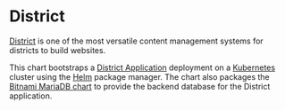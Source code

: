 # District

[District](https://s3waas.gov.in/) is one of the most versatile content management systems for districts to build websites.

This chart bootstraps a [District Application](http://10.247.39.18/s3waas/application) deployment on a [Kubernetes](http://kubernetes.io) cluster using the [Helm](https://helm.sh) package manager. The chart also packages the [Bitnami MariaDB chart](https://github.com/kubernetes/charts/tree/master/stable/mariadb) to provide the backend database for the District application.
